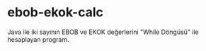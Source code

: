 # ebob-ekok-calc
Java ile iki sayının EBOB ve EKOK değerlerini "While Döngüsü" ile hesaplayan program.
